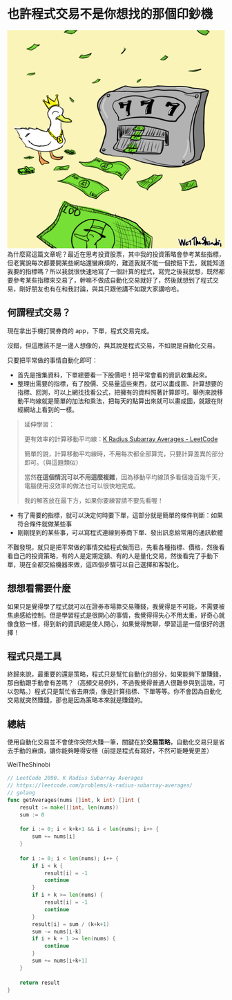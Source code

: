 

# 也許程式交易不是你想找的那個印鈔機

<img src="01.png">為什麼寫這篇文章呢？最近在思考投資股票，其中我的投資策略會參考某些指標，但老實說每次都要開某些網站還蠻麻煩的，難道我就不能一個按鈕下去，就能知道我要的指標嗎？所以我就很快速地寫了一個計算的程式，寫完之後我就想，既然都要參考某些指標來交易了，幹嘛不做成自動化交易就好了，然後就想到了程式交易，剛好朋友也有在和我討論，與其只跟他講不如跟大家講哈哈。

## 何謂程式交易？

現在拿出手機打開券商的 app，下單，程式交易完成。

沒錯，但這應該不是一邊人想像的，與其說是程式交易，不如說是自動化交易。

只要把平常做的事情自動化即可：

- 首先是搜集資料，下單總要看一下股價吧！把平常會看的資訊收集起來。
- 整理出需要的指標，有了股價、交易量這些東西，就可以畫成圖、計算想要的指標、回測，可以上網找找看公式，把擁有的資料照著計算即可。舉例來說移動平均線就是簡單的加法和乘法，把每天的點算出來就可以畫成圖，就跟在財經網站上看到的一樣。

>  延伸學習：
>
>  更有效率的計算移動平均線：[K Radius Subarray Averages - LeetCode](https://leetcode.com/problems/k-radius-subarray-averages/)
>
>  簡單的說，計算移動平均線時，不用每次都全部算完，只要計算差異的部分即可。（與這題類似）
>
>  當然**在這個情況可以不用這麼複雜**，因為移動平均線頂多看個幾百幾千天，電腦使用沒效率的做法也可以很快地完成。
>
>  我的解答放在最下方，如果你要練習請不要先看喔！

- 有了需要的指標，就可以決定何時要下單，這部分就是簡單的條件判斷：如果符合條件就做某些事
- 剛剛提到的某些事，可以寫程式連線到券商下單、發出訊息給常用的通訊軟體

不難發現，就只是把平常做的事情交給程式做而已，先看各種指標、價格，然後看看自己的投資策略，有的人是定期定額、有的人是量化交易，然後看完了手動下單，現在全都交給機器來做，這四個步驟可以自己選擇和客製化。

## 想想看需要什麼

如果只是覺得學了程式就可以在證券市場靠交易賺錢，我覺得是不可能，不需要被焦慮感給控制。但是學習程式是很開心的事情，我覺得得失心不用太重，好奇心就像食慾一樣，得到新的資訊總是使人開心，如果覺得無聊，學習這是一個很好的選擇！

## 程式只是工具

終歸來說，最重要的還是策略，程式只是幫忙自動化的部分，如果能夠下單賺錢，那自動跟手動會有差嗎？（高頻交易例外，不過我覺得普通人很難參與到這塊，可以忽略。）程式只是幫忙省去麻煩，像是計算指標、下單等等。你不會因為自動化交易就突然賺錢，那也是因為策略本來就是賺錢的。

## 總結

使用自動化交易並不會使你突然大賺一筆，關鍵在於**交易策略**，自動化交易只是省去手動的麻煩，讓你能夠睡得安穩（前提是程式有寫好，不然可能睡覺更差）

WeiTheShinobi

```go
// LeetCode 2090. K Radius Subarray Averages
// https://leetcode.com/problems/k-radius-subarray-averages/
// golang
func getAverages(nums []int, k int) []int {
	result := make([]int, len(nums))
	sum := 0

	for i := 0; i < k+k+1 && i < len(nums); i++ {
		sum += nums[i]
	}

	for i := 0; i < len(nums); i++ {
		if i < k {
			result[i] = -1
			continue
		}
		if i + k >= len(nums) {
			result[i] = -1
			continue
		}
		result[i] = sum / (k+k+1)
		sum -= nums[i-k]
		if i + k + 1 >= len(nums) {
			continue
		}
		sum += nums[i+k+1]
	}

	return result
}
```


